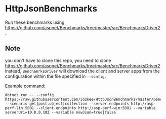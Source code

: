 # HttpJsonBenchmarks

Run these benchmarks using https://github.com/aspnet/Benchmarks/tree/master/src/BenchmarksDriver2.

## Note
you don't have to clone this repo, you need to clone https://github.com/aspnet/Benchmarks/tree/master/src/BenchmarksDriver2 instead, `BenchamrksDriver` will download the client and server apps from the configuration within the file specified in `--config`.

Example command: 

```console
dotnet run -- --config https://raw.githubusercontent.com/Jozkee/HttpJsonBenchmarks/master/benchmarks.httpjson.yml --scenario get|post.object|collection --server.endpoints http://asp-perf-lin:5001 --client.endpoints http://asp-perf-win:5001 --variable serverUri=10.0.0.102 --variable newJson=true|false
```